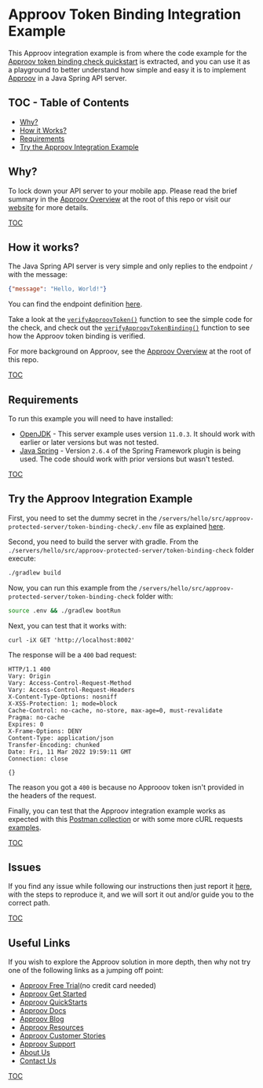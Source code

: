 # Approov Token Binding Integration Example

This Approov integration example is from where the code example for the [Approov token binding check quickstart](/docs/APPROOV_TOKEN_BINDING_QUICKSTART.md) is extracted, and you can use it as a playground to better understand how simple and easy it is to implement [Approov](https://approov.io) in a Java Spring API server.

## TOC - Table of Contents

* [Why?](#why)
* [How it Works?](#how-it-works)
* [Requirements](#requirements)
* [Try the Approov Integration Example](#try-the-approov-integration-example)


## Why?

To lock down your API server to your mobile app. Please read the brief summary in the [Approov Overview](/OVERVIEW.md#why) at the root of this repo or visit our [website](https://approov.io/product) for more details.

[TOC](#toc---table-of-contents)


## How it works?

The Java Spring API server is very simple and only replies to the endpoint `/` with the message:

```json
{"message": "Hello, World!"}
```

You can find the endpoint definition [here](./src/main/java/com/criticalblue/approov/jwt).

Take a look at the [`verifyApproovToken()`](./src/main/java/com/criticalblue/approov/jwt/authentication/ApproovAuthentication.java) function to see the simple code for the check, and check out the [`verifyApproovTokenBinding()`](./src/main/java/com/criticalblue/approov/jwt/authentication/ApproovTokenBindingAuthentication.java) function to see how the Approov token binding is verified.

For more background on Approov, see the [Approov Overview](/OVERVIEW.md#how-it-works) at the root of this repo.

[TOC](#toc---table-of-contents)


## Requirements

To run this example you will need to have installed:

* [OpenJDK](https://openjdk.java.net/install/) - This server example uses version `11.0.3`. It should work with earlier or later versions but was not tested.
* [Java Spring](https://docs.spring.io/spring-boot/docs/current/reference/html/getting-started.html#getting-started.installing) - Version `2.6.4` of the Spring Framework plugin is being used. The code should work with prior versions but wasn't tested.

[TOC](#toc---table-of-contents)


## Try the Approov Integration Example

First, you need to set the dummy secret in the `/servers/hello/src/approov-protected-server/token-binding-check/.env` file as explained [here](/TESTING.md#the-dummy-secret).

Second, you need to build the server with gradle. From the `./servers/hello/src/approov-protected-server/token-binding-check` folder execute:

```bash
./gradlew build
```

Now, you can run this example from the `/servers/hello/src/approov-protected-server/token-binding-check` folder with:

```bash
source .env && ./gradlew bootRun
```

Next, you can test that it works with:

```text
curl -iX GET 'http://localhost:8002'
```

The response will be a `400` bad request:

```text
HTTP/1.1 400
Vary: Origin
Vary: Access-Control-Request-Method
Vary: Access-Control-Request-Headers
X-Content-Type-Options: nosniff
X-XSS-Protection: 1; mode=block
Cache-Control: no-cache, no-store, max-age=0, must-revalidate
Pragma: no-cache
Expires: 0
X-Frame-Options: DENY
Content-Type: application/json
Transfer-Encoding: chunked
Date: Fri, 11 Mar 2022 19:59:11 GMT
Connection: close

{}
```

The reason you got a `400` is because no Approoov token isn't provided in the headers of the request.

Finally, you can test that the Approov integration example works as expected with this [Postman collection](/README.md#testing-with-postman) or with some more cURL requests [examples](/README.md#testing-with-curl).

[TOC](#toc---table-of-contents)


## Issues

If you find any issue while following our instructions then just report it [here](https://github.com/approov/quickstart-java-spring-token-check/issues), with the steps to reproduce it, and we will sort it out and/or guide you to the correct path.

[TOC](#toc---table-of-contents)


## Useful Links

If you wish to explore the Approov solution in more depth, then why not try one of the following links as a jumping off point:

* [Approov Free Trial](https://approov.io/signup)(no credit card needed)
* [Approov Get Started](https://approov.io/product/demo)
* [Approov QuickStarts](https://approov.io/docs/latest/approov-integration-examples/)
* [Approov Docs](https://approov.io/docs)
* [Approov Blog](https://approov.io/blog/)
* [Approov Resources](https://approov.io/resource/)
* [Approov Customer Stories](https://approov.io/customer)
* [Approov Support](https://approov.zendesk.com/hc/en-gb/requests/new)
* [About Us](https://approov.io/company)
* [Contact Us](https://approov.io/contact)

[TOC](#toc---table-of-contents)
